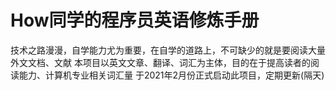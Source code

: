 # How同学的程序员英语修炼手册

技术之路漫漫，自学能力尤为重要，在自学的道路上，不可缺少的就是要阅读大量外文文档、文献
本项目以英文文章、翻译、词汇为主体，目的在于提高读者的阅读能力、计算机专业相关词汇量
于2021年2月份正式启动此项目，定期更新(隔天)
